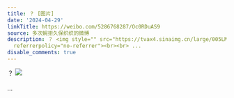 ```yaml
---
title: ？ [图片]
date: '2024-04-29'
linkTitle: https://weibo.com/5286768287/Oc0RDuAS9
source: 多次婉拒久保织织的微博
description: ？ <img style="" src="https://tvax4.sinaimg.cn/large/005LMJWfgy1hp83l9oadmj30n006rdg4.jpg"
  referrerpolicy="no-referrer"><br><br> ...
disable_comments: true
---
```

？ <img style="" src="https://tvax4.sinaimg.cn/large/005LMJWfgy1hp83l9oadmj30n006rdg4.jpg" referrerpolicy="no-referrer"><br><br> ...